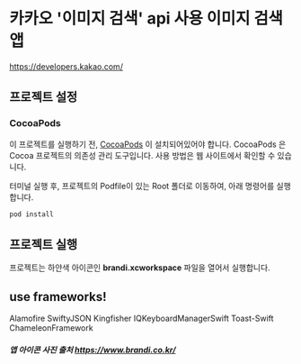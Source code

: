 # 카카오 '이미지 검색' api 사용 이미지 검색 앱

https://developers.kakao.com/

## 프로젝트 설정

### CocoaPods

이 프로젝트를 실행하기 전, [CocoaPods](https://cocoapods.org) 이 설치되어있어야 합니다.
CocoaPods 은 Cocoa 프로젝트의 의존성 관리 도구입니다. 사용 방법은 웹 사이트에서 확인할 수 있습니다.

터미널 실행 후, 프로젝트의 Podfile이 있는 Root 폴더로 이동하여, 아래 명령어를 실행합니다.

```ruby
pod install
```

## 프로젝트 실행

프로젝트는 하얀색 아이콘인 **brandi.xcworkspace** 파일을 열어서 실행합니다.


## use frameworks!

Alamofire
SwiftyJSON
Kingfisher
IQKeyboardManagerSwift
Toast-Swift
ChameleonFramework
##### 앱 아이콘 사진 출처 https://www.brandi.co.kr/
